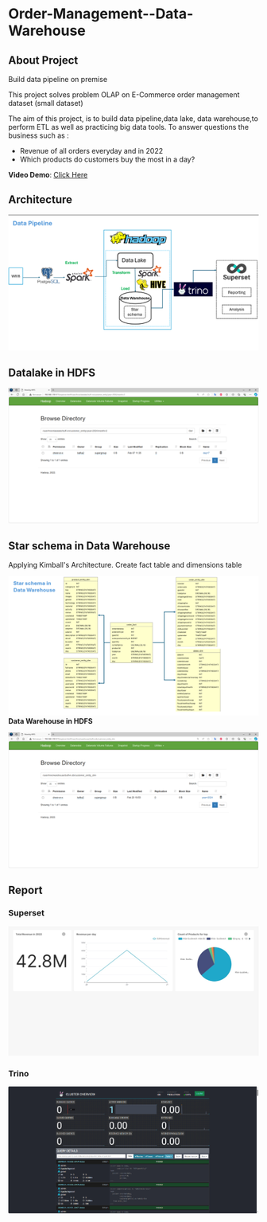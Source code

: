 # Order-Management--Data-Warehouse

## About Project

Build data pipeline on premise

This project solves problem OLAP on E-Commerce order management dataset (small dataset)

The aim of this project, is to build data pipeline,data lake, data warehouse,to perform ETL as well as practicing big data tools. To answer questions the business such as :

- Revenue of all orders everyday and in 2022
- Which products do customers buy the most in a day?

**Video Demo**: [Click Here](https://drive.google.com/file/d/1kueWDSmoipsqWWZ8qHNifRgRwWnQf2j_/view?usp=sharing)



## Architecture
![Architecture1](images/architecture.png)


## Datalake in HDFS

![Datalake](images/datalake.png)


## Star schema in Data Warehouse
Applying Kimball's Architecture. Create fact table and dimensions table

![StarSchema](images/StarSchema.png)
**Data Warehouse in HDFS**

![DW](images/DW.png)

## Report
### Superset
![Superset](images/report-2024-02-21T10-03-53.362Z.jpg)

### Trino
![Trino](images/Trino.png)


